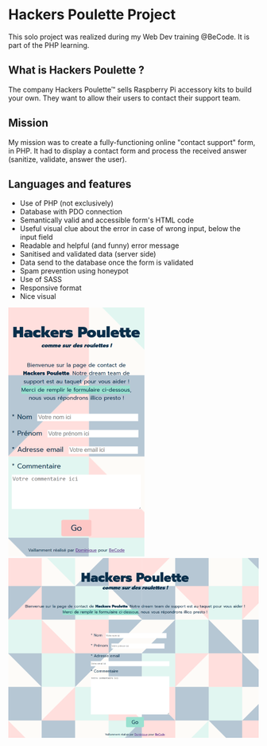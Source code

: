 # Hackers Poulette Project

This solo project was realized during my Web Dev training @BeCode. It is part of the PHP learning.

## What is Hackers Poulette ?

The company Hackers Poulette™ sells Raspberry Pi accessory kits to build your own. They want to allow their users to contact their support team. 

## Mission

My mission was to create a fully-functioning online "contact support" form, in PHP. It had to display a contact form and process the received answer (sanitize, validate, answer the user).

##  Languages and features

* Use of PHP (not exclusively) 
* Database with PDO connection
* Semantically valid and accessible form's HTML code
* Useful visual clue about the error in case of wrong input, below the input field
* Readable and helpful (and funny) error message
* Sanitised and validated data (server side)
* Data send to the database once the form is validated
* Spam prevention using honeypot
* Use of SASS
* Responsive format
* Nice visual

![Screenshot](/assets/img/screenshot-mobile.png)
![Screenshot](/assets/img/screenshot-desktop.png)
